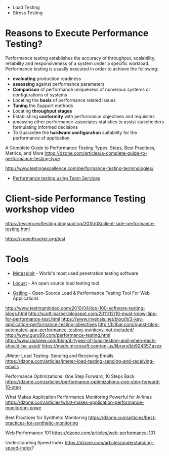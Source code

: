 
* Load Testing 
* Stress Testing



# Reasons to Execute Performance Testing?
Performance testing establishes the accuracy of throughput, scalability, reliability and responsiveness of a system under a specific workload.
Performance testing is usually executed in order to achieve the following:
* **evaluating** production readiness
* **assessing** against performance parameters
* **Comparison** of performance uniqueness of numerous systems or configurations of systems
* Locating the **basis** of performance related issues
* **Tuning** the Support methods
* Locating **throughput stages**
* Establishing **conformity** with performance objectives and requisites 
* amassing other performance-associates statistics to assist stakeholders formulating informed decisions
* To Guarantee the **hardware configuration** suitability  for the performance of application



A Complete Guide to Performance Testing Types: Steps, Best Practices, Metrics, and More 
https://dzone.com/articles/a-complete-guide-to-performance-testing-type


http://www.testingexcellence.com/performance-testing-terminologies/
* [Performance testing using Team Services](https://www.visualstudio.com/en-us/docs/test/performance-testing/getting-started/getting-started-with-performance-testing)


# Client-side Performance Testing workshop video
https://essenceoftesting.blogspot.sg/2015/08/client-side-performance-testing.html

https://speedtracker.org/test

# Tools
* [Metasploit](https://www.metasploit.com/) - World's most used penetration testing software

* [Locust](http://locust.io/) -  An open source load testing tool
* [Gatling](http://gatling.io/) - Open-Source Load & Performance Testing Tool For Web Applications



http://www.testingminded.com/2010/04/top-100-software-testing-blogs.html
http://scott-barber.blogspot.com/2011/12/10-must-know-tips-for-performance-test.html
https://www.invensis.net/blog/it/3-key-application-performance-testing-objectives
http://bitbar.com/guest-blog-automated-app-performance-testing-monkeys-not-included/
http://www.guru99.com/performance-testing.html
http://www.radview.com/blog/4-types-of-load-testing-and-when-each-should-be-used/
https://msdn.microsoft.com/en-us/library/bb924357.aspx


JMeter Load Testing: Sending and Receiving Emails 
https://dzone.com/articles/jmeter-load-testing-sending-and-receiving-emails

Performance Optimizations: One Step Forward, 10 Steps Back 
https://dzone.com/articles/performance-optimizations-one-step-forward-10-step

What Makes Application Performance Monitoring Powerful for Airlines 
https://dzone.com/articles/what-makes-application-performance-monitoring-powe


Best Practices for Synthetic Monitoring
https://dzone.com/articles/best-practices-for-synthetic-monitoring


Web Performance 101 
https://dzone.com/articles/web-performance-101

Understanding Speed Index 
https://dzone.com/articles/understanding-speed-index?
